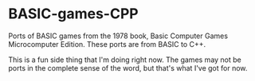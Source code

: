# BASIC-games-CPP
Ports of BASIC games from the 1978 book, Basic Computer Games Microcomputer Edition. These ports are from BASIC to C++.

This is a fun side thing that I'm doing right now. The games may not be ports in the complete sense of the word, but that's what I've got for now.

